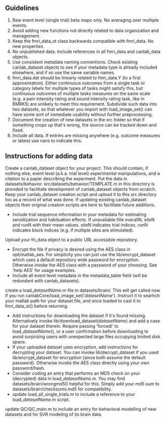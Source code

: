 ## Guidelines

1. Raw event level (single trial) beta maps only. No averaging over multiple events. 
2. Avoid adding new functions not directly related to data organization and management.
3. Keep the fmri_data_st class backwards compatible with fmri_data. No new properties.
4. No unpublished data. Include references in all fmri_data and canlab_data objects.
5. Use consistent metadata naming conventions. Check existing canlab_dataset objects to see if your metadata type is already included elsewhere, and if so use the same variable names.
6. fmri_data.dat should be linearly related to fmri_data.Y (to a first approximation). Either continuous outcomes from a single task or category labels for multiple types of tasks might satisfy this, but continuous outcomes of multiple tasks measures on the same scale (e.g. a pain intensity rating and sound intensity rating task, like in BMRK5) are unlikely to meet this requirement. Subdivide such data into two datasets, so that whatever you import with load_image_set() can have some sort of immediate usability without further preprocessing.
7. Document the creation of new datasets in the src folder so that if something crops up that's wrong, the source can be tracked down and fixed.
8. Include all data. If entries are missing anywhere (e.g. outcome measures or labes) use nans to indicate this.

## Instructions for adding data

Create a canlab_dataset object for your project. This should contain, if nothing else, event level (a.k.a. trial level) experimental manipulations, and a citation to a paper describing the experment. Put the data in datasets/behavior. src/datasets/behavior/TEMPLATE.m in this directory is provided to facilitate development of canlab_dataset objects from scratch. Keep your canlab_dataset creation script and upload it to this src directory too as a record of what was done. If updating existing canlab_dataset objects their original creation scripts are here to facilitate future additions.
- Include trial sequence information in your metadata for estimating sensitization and habituation effects. If unavailable fille overallN, siteN and runN with their mean values. siteN indicates trial indices. runN indicates block indices (e.g. if multiple sites are stimulated).

Upload your fri_data object to a public URL accessible repository. 
- Encrypt the file if privacy is desired using the AES class in opt/matlab_aes. For simplicity you can just use the lib/encrypt_dataset which uses a default repository wide password for encryption. Otherwise invoke the AES class with a password of your choosing. See 'help AES' for usage examples.
- Include all event level metadata in the metadata_table field (will be redundant with canlab_datasets).

create a load_*datasetName*.m file in datasets/brain/. This will get called now if you run canlabCore/load_image_set('*datasetName*'). Instruct it to searhch your matlab path for your dataset file, and once loaded to cast it to fmri_data_st() before returning.
 - Add instructions for downloading the dataset if it's found missing. Alternatively invoke lib/download_dataset(*datasetName*) and add a case for your dataset therein. Require passing 'forcedl' to load_*datasetName*(), or a user confirmation before downloading to avoid surprising users with unexpected large files occupying limited disk space.
- If your uploaded dataset uses encryption, add instructions for decrypting your dataset. You can invoke lib/decrypt_dataset if you used lib/encrypt_dataset for encryption (since both assume the default password). Otherwise invoke the AES class directly using your own password/hash.
- Consider coding an entry that performs an MD5 check on your (decrypted) data in load_*datasetName*.m. You may find datasets/brain/wrongmd5() helpful for this. Simply add your md5 sum to datasets/brain/checksums.md5 for compatibility.
- update load_all_single_trials.m to include a reference to your load_*datasetName*.m script.

update QC/QC_main.m to include an entry for behavioral modelling of new datasets and for SVR modeling of its brain data.
